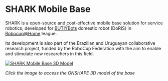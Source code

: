 # SHARK Mobile Base

SHARK is a open-source and cost-effective mobile base solution for service robotics, developed for [BUTIÝBots](https://fbot.vercel.app/) domestic robot (DoRIS) in [Robocup@Home](https://athome.robocup.org/) league.

Its development is also part of the Brazilian and Uruguayan collaborative research project, funded by the RoboCup Federation with the aim to enable and stimulate new researchers in this field.



[![SHARK Mobile Base 3D Model](https://raw.githubusercontent.com/richassis/shark_mb/main/docs/onshape_base_3d_model.png)](https://cad.onshape.com/documents/4436e2690a479f1273bb7ad5/w/9066a7267dcb7c46fa9ff7ab/e/79760c0afc8dad0dcb934d2c)

_Click the image to access the ONSHAPE 3D model of the base_
